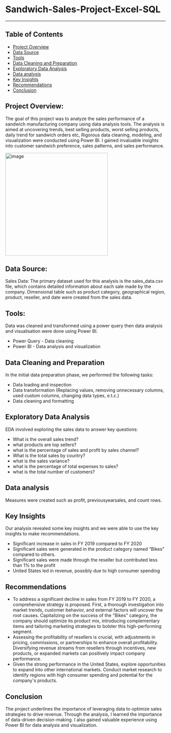 # Sandwich-Sales-Project-Excel-SQL
---

## Table of Contents
- [Project Overview](#project-overview)
- [Data Source](#data-source)
- [Tools](#tools)
- [Data Cleaning and Preparation](#data-cleaning-and-preparation)
- [Exploratory Data Analysis](#exploratory-data-analysis)
- [Data analysis](#data-analysis)
- [Key Insights](#key-insights)
- [Recommendations](#recommendations)
- [Conclusion](#conclusion)
  
## Project Overview:
The goal of this project was to analyze the sales performance of a sandwich manufacturing company using data analysis tools. The analysis is aimed at uncovering trends, best selling products, worst selling products, daily trend for sandwich orders etc, Rigorous data cleaning, modeling, and visualization were conducted using Power BI. I gained invaluable insights into customer sandwich preference, sales patterns, and sales performance.

<img width="322" alt="image" src="https://github.com/Oludamilola87/Sandwich-Sales-Project-Excel-SQL/assets/151797326/57915691-44f0-4745-9a1d-64e7093822e0">


## Data Source:
Sales Data: The primary dataset used for this analysis is the sales_data.csv file, which contains detailed information about each sale made by the company. Dimensional table such as product category, geographical region, product, reseller, and date were created from the sales data. 

## Tools:
Data was cleaned and transformed using a power query then data analysis and visualisation were done using Power BI.
- Power Query - Data cleaning
- Power BI - Data analysis and visualization

## Data Cleaning and Preparation
In the initial data preparation phase, we performed the following tasks:
- Data loading and inspection
- Data transformation (Replacing values, removing unnecessary columns, used custom columns, changing data types, e.t.c.)
- Data cleaning and formatting

## Exploratory Data Analysis
EDA involved exploring the sales data to answer key questions:
- What is the overall sales trend?
- what products are top sellers?
- what is the percentage of sales and profit by sales channel?
- What is the total sales by country?
- what is the sales variance?
- what is the percentage of total expenses to sales?
- what is the total number of customers?

## Data analysis
Measures were created such as profit, previousyearsales, and count rows.

## Key Insights
Our analysis revealed some key insights and we were able to use the key insights to make recommendations.
- Significant increase in sales in FY 2019 compared to FY 2020
- Significant sales were generated in the product category named “Bikes” compared to others.
- Significant sales were made through the reseller but contributed less than 1% to the profit
- United States led in revenue, possibly due to high consumer spending

## Recommendations
- To address a significant decline in sales from FY 2019 to FY 2020, a comprehensive strategy is proposed. First, a thorough investigation into market trends, customer behavior, and external factors will uncover the root causes. Capitalizing on the success of the "Bikes" category, the company should optimize its product mix, introducing complementary items and tailoring marketing strategies to bolster this high-performing segment.
- Assessing the profitability of resellers is crucial, with adjustments in pricing, commissions, or partnerships to enhance overall profitability. Diversifying revenue streams from resellers through incentives, new products, or expanded markets can positively impact company performance.
- Given the strong performance in the United States, explore opportunities to expand into other international markets. Conduct market research to identify regions with high consumer spending and potential for the company's products.

## Conclusion
The project underlines the importance of leveraging data to optimize sales strategies to drive revenue. Through the analysis, I learned the importance of data-driven decision-making. I also gained valuable experience using Power BI for data analysis and visualization. 
